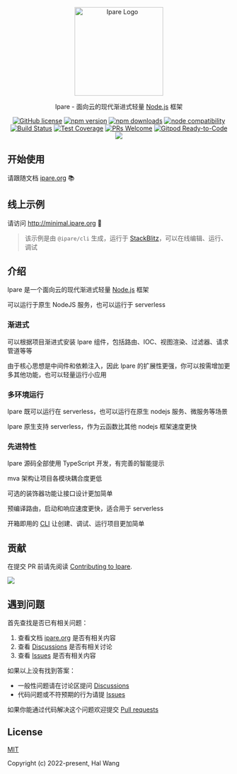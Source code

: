 <p align="center">
  <a href="https://ipare.org/" target="blank"><img src="https://ipare.org/images/logo.png" alt="Ipare Logo" width="200"/></a>
</p>

<p align="center">Ipare - 面向云的现代渐进式轻量 <a href="http://nodejs.org" target="_blank">Node.js</a> 框架</p>
<p align="center">
    <a href="https://github.com/ipare/ipare/blob/main/LICENSE" target="_blank"><img src="https://img.shields.io/badge/license-MIT-blue.svg" alt="GitHub license" /></a>
    <a href=""><img src="https://img.shields.io/npm/v/@ipare/core.svg" alt="npm version"></a>
    <a href=""><img src="https://badgen.net/npm/dt/@ipare/core" alt="npm downloads"></a>
    <a href="https://nodejs.org/en/about/releases/"><img src="https://img.shields.io/node/v/@ipare/core.svg" alt="node compatibility"></a>
    <a href="#"><img src="https://github.com/ipare/ipare/actions/workflows/test.yml/badge.svg?branch=main" alt="Build Status"></a>
    <a href="https://codecov.io/gh/ipare/ipare/branch/main"><img src="https://img.shields.io/codecov/c/github/ipare/ipare/main.svg" alt="Test Coverage"></a>
    <a href="https://github.com/ipare/ipare/pulls"><img src="https://img.shields.io/badge/PRs-welcome-brightgreen.svg" alt="PRs Welcome"></a>
    <a href="https://gitpod.io/#https://github.com/ipare/ipare"><img src="https://img.shields.io/badge/Gitpod-Ready--to--Code-blue?logo=gitpod" alt="Gitpod Ready-to-Code"></a>
    <a href="https://paypal.me/ihalwang" target="_blank"><img src="https://img.shields.io/badge/Donate-PayPal-ff3f59.svg"/></a>
</p>

## 开始使用

请跟随文档 [ipare.org](https://ipare.org) 📚

## 线上示例

请访问 <http://minimal.ipare.org> 🌈

> 该示例是由 `@ipare/cli` 生成，运行于 [StackBlitz](https://stackblitz.com)，可以在线编辑、运行、调试

## 介绍

<!--intro-->

Ipare 是一个面向云的现代渐进式轻量 <a href="http://nodejs.org" target="_blank">Node.js</a> 框架

可以运行于原生 NodeJS 服务，也可以运行于 serverless

### 渐进式

可以根据项目渐进式安装 Ipare 组件，包括路由、IOC、视图渲染、过滤器、请求管道等等

由于核心思想是中间件和依赖注入，因此 Ipare 的扩展性更强，你可以按需增加更多其他功能，也可以轻量运行小应用

### 多环境运行

Ipare 既可以运行在 serverless，也可以运行在原生 nodejs 服务、微服务等场景

Ipare 原生支持 serverless，作为云函数比其他 nodejs 框架速度更快

### 先进特性

Ipare 源码全部使用 TypeScript 开发，有完善的智能提示

mva 架构让项目各模块耦合度更低

可选的装饰器功能让接口设计更加简单

预编译路由，启动和响应速度更快，适合用于 serverless

开箱即用的 [CLI](https://github.com/ipare/cli) 让创建、调试、运行项目更加简单

<!--intro-end-->

## 贡献

在提交 PR 前请先阅读 [Contributing to Ipare](https://github.com/ipare/ipare/blob/main/CONTRIBUTING.md).

<a href="https://github.com/ipare/ipare/graphs/contributors">
  <img src="https://contrib.rocks/image?repo=ipare/ipare" />
</a>

## 遇到问题

首先查找是否已有相关问题：

1. 查看文档 [ipare.org](https://ipare.org) 是否有相关内容
2. 查看 [Discussions](https://github.com/ipare/ipare/discussions) 是否有相关讨论
3. 查看 [Issues](https://github.com/ipare/ipare/issues) 是否有相关内容

如果以上没有找到答案：

- 一般性问题请在讨论区提问 [Discussions](https://github.com/ipare/ipare/discussions)
- 代码问题或不符预期的行为请提 [Issues](https://github.com/ipare/ipare/issues)

如果你能通过代码解决这个问题欢迎提交 [Pull requests](https://github.com/ipare/ipare/pulls)

## License

[MIT](https://opensource.org/licenses/MIT)

Copyright (c) 2022-present, Hal Wang
